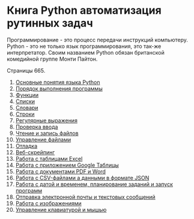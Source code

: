 # Книга Python автоматизация рутинных задач
Программирование - это процесс передачи инструкций компьютеру.
Python - это не только язык программирования, это так-же интерпретатор.
Своим названием Python обязан британской комедийной группе Монти Пайтон.

Страницы 665.
1. [Основные понятия языка Python](1.md)
2. [Порядок выполнения программы](2.md)
3. [Функции](3.md)
4. [Списки](4.md)
5. [Словари](5.md)
6. [Строки](6.md)
7. [Регулярные выражения](7.md)
8. [Проверка ввода](8.md)
9. [Чтение и запись файлов](9.md)
10. [Управление файлами](10.md)
11. [Отладка](11.md)
12. [Веб-скрейпинг](12.md)
13. [Работа с таблицами Excel](13.md)
14. [Работа с приложением Google Таблицы](14.md)
15. [Работа с документами PDF и Word](15.md)
16. [Работа с CSV-файлами а данными в формате JSON](16.md)
17. [Работа с датой и временем, планирование заданий и запуск программ](17.md)
18. [Отправка электронной почты и текстовых сообщений](18.md)
19. [Работа с изображениями](19.md)
20. [Управление клавиатурой и мышью](20.md)
